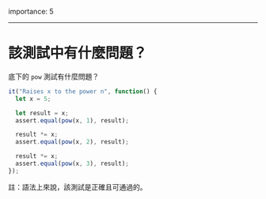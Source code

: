 importance: 5

---

# 該測試中有什麼問題？

底下的 `pow` 測試有什麼問題？

```js
it("Raises x to the power n", function() {
  let x = 5;

  let result = x;
  assert.equal(pow(x, 1), result);

  result *= x;
  assert.equal(pow(x, 2), result);

  result *= x;
  assert.equal(pow(x, 3), result);
});
```

註：語法上來說，該測試是正確且可通過的。


